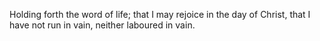 Holding forth the word of life; that I may rejoice in the day of Christ, that I have not run in vain, neither laboured in vain.
